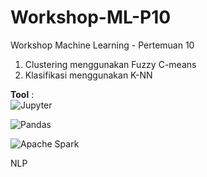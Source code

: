 # Workshop-ML-P10
Workshop Machine Learning - Pertemuan 10
1. Clustering menggunakan Fuzzy C-means
2. Klasifikasi menggunakan K-NN

**Tool** :  
![Jupyter](https://img.shields.io/badge/Jupyter-c9c9c9?style=for-the-badge&logo=jupyter&logoColor=f37726)

![Pandas](https://img.shields.io/badge/Pandas-150458?style=for-the-badge&logo=pandas&logoColor=white)  

![Apache Spark](https://img.shields.io/badge/Apache%20Spark-E25A1C?style=for-the-badge&logo=apache-spark&logoColor=white)  

NLP
